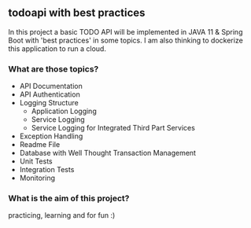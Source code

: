 ## todoapi with best practices
In this project a basic TODO API will be implemented in JAVA 11 & Spring Boot with 'best practices' in some topics. I am also thinking to dockerize this application to run a cloud.

### What are those topics?
* API Documentation
* API Authentication
* Logging Structure
  * Application Logging
  * Service Logging
  * Service Logging for Integrated Third Part Services
* Exception Handling
* Readme File
* Database with Well Thought Transaction Management
* Unit Tests
* Integration Tests
* Monitoring

### What is the aim of this project?
practicing, learning and for fun :)

  


